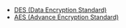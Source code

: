 <!-- docs/javascript/_sidebar.md -->

* [DES (Data Encryption Standard)](code/DES)
* [AES (Advance Encryption Standard)](code/AES)
